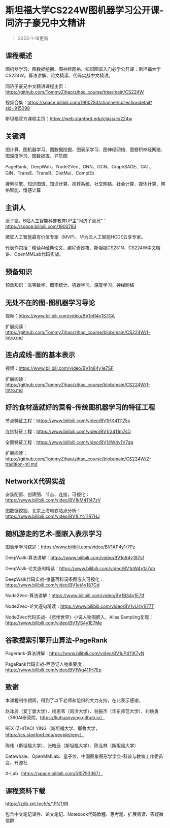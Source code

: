 # 斯坦福大学CS224W图机器学习公开课-同济子豪兄中文精讲

> 2023-1-18更新

## 课程概述

图机器学习、图数据挖掘、图神经网络、知识图谱入门必学公开课：斯坦福大学CS224W。算法讲解、论文精读、代码实战中文精讲。

同济子豪兄中文精讲课程主页：https://github.com/TommyZihao/zihao_course/tree/main/CS224W

视频合集：https://space.bilibili.com/1900783/channel/collectiondetail?sid=915098

斯坦福官方课程主页：https://web.stanford.edu/class/cs224w

## 关键词

图计算、图机器学习、图数据挖掘、图表示学习、图神经网络、图卷积神经网络、图深度学习、图数据库、异质图

PageRank、DeepWalk、Node2Vec、GNN、GCN、GraphSAGE、GAT、GIN、TransE、TransR、DistMul、ComplEx

搜索引擎、知识图谱、知识计算、推荐系统、社交网络、社会计算、媒体计算、网络智能、情感计算

## 主讲人

张子豪，B站人工智能科普教育UP主“同济子豪兄”：https://space.bilibili.com/1900783

微软人工智能最有价值专家（MVP）、华为云人工智能HCDE云享专家。

代表作包括：精读AI经典论文、编程奇妙夜、斯坦福CS231N、CS224W中文精讲、OpenMMLab代码实战。

## 预备知识

预备知识：高等数学、概率统计、机器学习、深度学习、神经网络

## 无处不在的图-图机器学习导论

视频：https://www.bilibili.com/video/BV1pR4y1S7GA

扩展阅读：https://github.com/TommyZihao/zihao_course/blob/main/CS224W/1-Intro.md

## 连点成线-图的基本表示

视频：https://www.bilibili.com/video/BV1n84y1e7SF

扩展阅读：https://github.com/TommyZihao/zihao_course/blob/main/CS224W/1-Intro.md

## 好的食材造就好的菜肴-传统图机器学习的特征工程

节点特征工程：https://www.bilibili.com/video/BV1HK411175s

连接特征工程：https://www.bilibili.com/video/BV1r3411m7sD

全图特征工程：https://www.bilibili.com/video/BV14W4y1V7gg

扩展阅读：https://github.com/TommyZihao/zihao_course/blob/main/CS224W/2-tradition-ml.md

## NetworkX代码实战

安装配置、创建图、节点、连接，可视化：https://www.bilibili.com/video/BV1kM41147zV

图数据挖掘、北京上海地铁站点分析：https://www.bilibili.com/video/BV1LY411R7HJ

## 随机游走的艺术-图嵌入表示学习

图表示学习综述：https://www.bilibili.com/video/BV1AP4y1r7Pz

DeepWalk-算法讲解：https://www.bilibili.com/video/BV1o94y197vf

DeepWalk-论文逐句精读：https://www.bilibili.com/video/BV1pW4y1z7pb

DeepWalk代码实战-维基百科词条图嵌入可视化：https://www.bilibili.com/video/BV1et4y187Gd

Node2Vec-算法讲解：https://www.bilibili.com/video/BV1BS4y1E7tf

Node2Vec-论文逐句精读：https://www.bilibili.com/video/BV1vU4y1i77T

Node2Vec代码实战-《悲惨世界》小说人物图嵌入、Alias Sampling复现：https://www.bilibili.com/video/BV1VS4y1E7Me

## 谷歌搜索引擎开山算法-PageRank

Pagerank-算法讲解：https://www.bilibili.com/video/BV1uP411K7yN

PageRank代码实战-西游记人物重要度：https://www.bilibili.com/video/BV1Wg411H7Ep

## 致谢

本课程制作期间，得到了以下老师和组织的大力支持，在此表示感谢。

赵冰辰（爱丁堡大学）、杨思苇（同济大学）、翁振杰（华东师范大学）、刘焕勇（360AI研究院，https://liuhuanyong.github.io）

REX (ZHITAO) YING（斯坦福大学、耶鲁大学，https://cs.stanford.edu/people/rexy）

陈伟（斯坦福大学）、张皓辰（斯坦福大学）、陈泓林（斯坦福大学）

Datawhale、OpenMMLab、量子位、中国图象图形学学会-科普与教育工作委员会、开源社

X-Lab（https://space.bilibili.com/510793367）

## 课程资料下载

https://zdb.xet.tech/s/1PNT9R

包含中文笔记课件、论文笔记、Notebook代码教程、思考题、扩展阅读、答疑微信群


